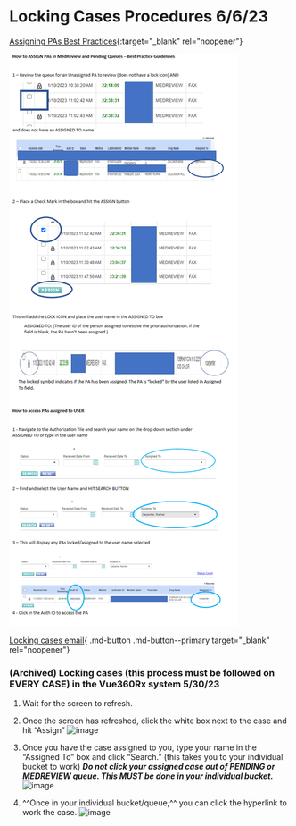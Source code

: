 # Locking Cases Procedures 6/6/23

[Assigning PAs Best Practices](https://mygainwell-my.sharepoint.com/:w:/r/personal/christopher_nguyen_gainwelltechnologies_com/Documents/Evergreen/Emails/Assigning%20PAs%20Best%20Practice.docx?d=wd46f3e00c840469b991a4371b4952a83&csf=1&web=1&e=Qpve0g){:target="_blank" rel="noopener"}


![Alt text](243768406-5a632989-ff24-45c7-ba6f-5b7e4efd345b.png)


[Locking cases email](https://mygainwell-my.sharepoint.com/:u:/r/personal/christopher_nguyen_gainwelltechnologies_com/Documents/Evergreen/Emails/URGENT%20-%20PLEASE%20READ%20AND%20ACT%20ON%20IMMEDIATELY%20.msg?csf=1&web=1&e=lldgEB){ .md-button .md-button--primary target="_blank" rel="noopener"}

### (Archived) Locking cases (this process must be followed on EVERY CASE) in the Vue360Rx system 5/30/23

1.	Wait for the screen to refresh.

2.	Once the screen has refreshed, click the white box next to the case and hit “Assign” 
![image](https://github.com/gainwell-ohio/spbm/assets/122046056/5e52ba9c-b185-4009-acca-dfebdecfe5f0)

3. 	Once you have the case assigned to you, type your name in the “Assigned To” box and click “Search.” (this takes you to your individual bucket to work) ***Do not click your assigned case out of PENDING or MEDREVIEW queue. This MUST be done in your individual bucket.*** 
![image](https://github.com/gainwell-ohio/spbm/assets/122046056/b71f7a0e-4b5b-440e-a42a-b20fd06bb01d)

4.  ^^Once in your individual bucket/queue,^^ you can click the hyperlink to work the case.
![image](https://github.com/gainwell-ohio/spbm/assets/122046056/0e8ac534-28cb-49e4-bc9b-36775230f6e9)

